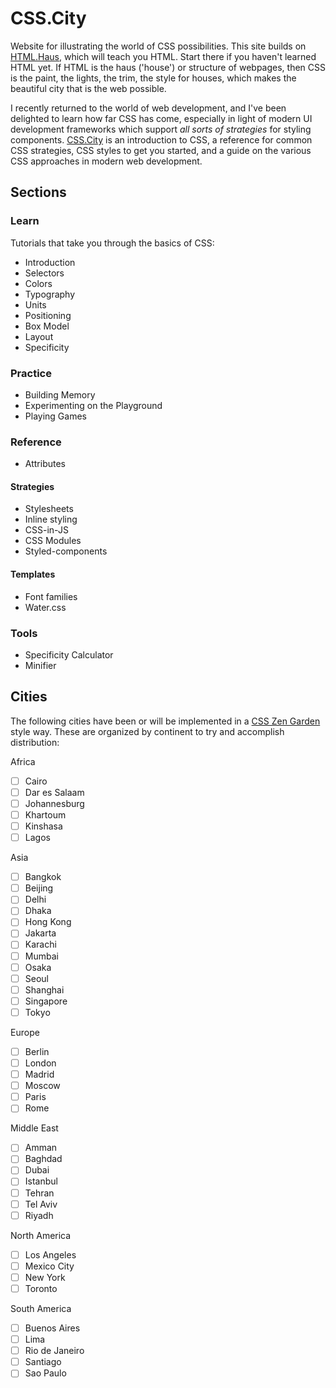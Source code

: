 # CSS.City

Website for illustrating the world of CSS possibilities. This site builds on [HTML.Haus](https://html.haus/), which will teach you HTML. Start there if you haven't learned HTML yet. If HTML is the haus ('house') or structure of webpages, then CSS is the paint, the lights, the trim, the style for houses, which makes the beautiful city that is the web possible.

I recently returned to the world of web development, and I've been delighted to learn how far CSS has come, especially in light of modern UI development frameworks which support _all sorts of strategies_ for styling components. [CSS.City](https://css.city/) is an introduction to CSS, a reference for common CSS strategies, CSS styles to get you started, and a guide on the various CSS approaches in modern web development.

## Sections

### Learn

Tutorials that take you through the basics of CSS:
- Introduction
- Selectors
- Colors
- Typography
- Units
- Positioning
- Box Model
- Layout
- Specificity

### Practice

- Building Memory
- Experimenting on the Playground
- Playing Games

### Reference

- Attributes

#### Strategies

- Stylesheets
- Inline styling
- CSS-in-JS
- CSS Modules
- Styled-components

#### Templates

- Font families
- Water.css

### Tools

- Specificity Calculator
- Minifier

## Cities

The following cities have been or will be implemented in a [CSS Zen Garden](http://www.csszengarden.com/) style way.  These are organized by continent to try and accomplish distribution:


Africa
- [ ] Cairo
- [ ] Dar es Salaam
- [ ] Johannesburg
- [ ] Khartoum
- [ ] Kinshasa
- [ ] Lagos

Asia
- [ ] Bangkok
- [ ] Beijing
- [ ] Delhi
- [ ] Dhaka
- [ ] Hong Kong
- [ ] Jakarta
- [ ] Karachi
- [ ] Mumbai
- [ ] Osaka
- [ ] Seoul
- [ ] Shanghai
- [ ] Singapore
- [ ] Tokyo
  
Europe
- [ ] Berlin
- [ ] London
- [ ] Madrid
- [ ] Moscow
- [ ] Paris
- [ ] Rome

Middle East
- [ ] Amman
- [ ] Baghdad
- [ ] Dubai
- [ ] Istanbul
- [ ] Tehran
- [ ] Tel Aviv
- [ ] Riyadh

North America
- [ ] Los Angeles 
- [ ] Mexico City
- [ ] New York
- [ ] Toronto

South America
- [ ] Buenos Aires
- [ ] Lima
- [ ] Rio de Janeiro
- [ ] Santiago
- [ ] Sao Paulo
